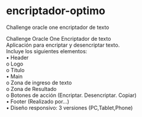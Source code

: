 # encriptador-optimo
Challenge oracle one encriptador de texto  

Challenge Oracle One Encriptador de texto  
Aplicación para encriptar y desencriptar texto.  
Incluye los siguientes elementos:  
•	Header  
o	Logo  
o	Titulo  
•	Main  
o	Zona de ingreso de texto  
o	Zona de Resultado  
o	Botones de acción (Encriptar. Desencriptar. Copiar)  
•	Footer (Realizado por…)  
•	Diseño responsivo: 3 versiones (PC,Tablet,Phone)
